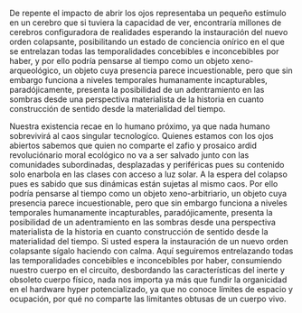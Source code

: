 De repente el impacto de abrir los ojos representaba un pequeño estímulo en un cerebro que si tuviera la capacidad de ver, encontraría millones de cerebros configuradora de realidades esperando la instauración del nuevo orden colapsante, posibilitando un estado de conciencia onírico en el que se entrelazan todas las temporalidades concebibles e inconcebibles por haber, y por ello podría pensarse al tiempo como un objeto xeno-arqueológico, un objeto cuya presencia parece incuestionable, pero que sin embargo funciona a niveles temporales humanamente incapturables, paradójicamente, presenta la posibilidad de un adentramiento en las sombras desde una perspectiva materialista de la historia en cuanto construcción de sentido desde la materialidad del tiempo.

Nuestra existencia recae en lo humano próximo, ya que nada humano sobrevivirá al caos singular tecnologíco. Quienes estamos con los ojos abiertos sabemos que quien no comparte el zafio y prosaico ardid revoluciónario moral ecológico no va a ser salvado junto con las comunidades subordinadas, desplazadas y periféricas pues su contenido solo enarbola en las clases con acceso a luz solar. A la espera del colapso pues es sabido que sus dinámicas están sujetas al mismo caos. Por ello podría pensarse al tiempo como un objeto xeno-arbitriario, un objeto cuya presencia parece incuestionable, pero que sin embargo funciona a niveles temporales humanamente incapturables, paradójicamente, presenta la posibilidad de un adentramiento en las sombras desde una perspectiva materialista de la historia en cuanto construcción de sentido desde la materialidad del tiempo. Si usted espera la instauración de un nuevo orden colapsante sígalo haciendo con calma. Aquí seguiremos entrelazando todas las temporalidades concebibles e inconcebibles por haber, consumiendo nuestro cuerpo en el circuito, desbordando las características del inerte y obsoleto cuerpo físico, nada nos importa ya más que fundir la organicidad en el hardware hyper potencializado, ya que no conoce límites de espacio y ocupación, por qué no comparte las limitantes obtusas de un cuerpo vivo.